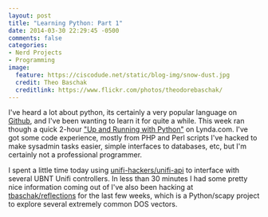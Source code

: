 ```yaml
---
layout: post
title: "Learning Python: Part 1"
date: 2014-03-30 22:29:45 -0500
comments: false
categories:
- Nerd Projects
- Programming
image:
  feature: https://ciscodude.net/static/blog-img/snow-dust.jpg
  credit: Theo Baschak
  creditlink: https://www.flickr.com/photos/theodorebaschak/
---
```

I've heard a lot about python, its certainly a very popular language on [Github](http://github.com/), and I've been wanting to learn it for quite a while. This week ran though a quick 2-hour ["Up and Running with Python"](http://www.lynda.com/Python-tutorials/Up-Running-Python/122467-2.html) on Lynda.com. I've got some code experience, mostly from PHP and Perl scripts I've hacked to make sysadmin tasks easier, simple interfaces to databases, etc, but I'm certainly not a professional programmer.

I spent a little time today using [unifi-hackers/unifi-api](https://github.com/unifi-hackers/unifi-api) to interface with several UBNT Unifi controllers. In less than 30 minutes I had some pretty nice information coming out of I've also been hacking at [tbaschak/reflections](https://github.com/tbaschak/reflections) for the last few weeks, which is a Python/scapy project to explore several extremely common DOS vectors. 
